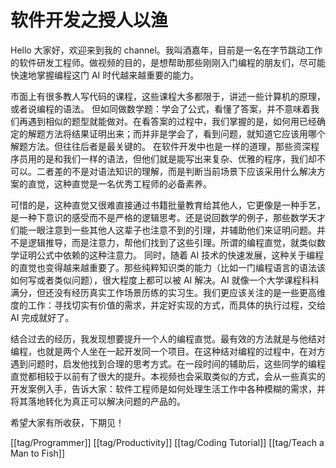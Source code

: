 # 软件开发之授人以渔

Hello 大家好，欢迎来到我的 channel。我叫酒嘉年，目前是一名在字节跳动工作的软件研发工程师。做视频的目的，是想帮助那些刚刚入门编程的朋友们，尽可能快速地掌握编程这门 AI 时代越来越重要的能力。

市面上有很多教人写代码的课程，这些课程大多都限于，讲述一些计算机的原理，或者说编程的语法。
但如同做数学题：学会了公式，看懂了答案，并不意味着我们再遇到相似的题型就能做对。在看答案的过程中，我们掌握的是，如何用已经确定的解题方法将结果证明出来；而并非是学会了，看到问题，就知道它应该用哪个解题方法。但往往后者是最关键的。
在软件开发中也是一样的道理，那些资深程序员用的是和我们一样的语法，但他们就是能写出来复杂、优雅的程序，我们却不可以。二者差的不是对语法知识的理解，而是判断当前场景下应该采用什么解决方案的直觉，这种直觉是一名优秀工程师的必备素养。

可惜的是，这种直觉又很难直接通过书籍批量教育给其他人，它更像是一种手艺，是一种下意识的感受而不是严格的逻辑思考。还是说回数学的例子，那些数学天才们能一眼注意到一些其他人这辈子也注意不到的引理，并辅助他们来证明问题。并不是逻辑推导，而是注意力，帮他们找到了这些引理。所谓的编程直觉，就类似数学证明公式中依赖的这种注意力。
同时，随着 AI 技术的快速发展，这种关于编程的直觉也变得越来越重要了。那些纯粹知识类的能力（比如一门编程语言的语法该如何写或者类似问题），很大程度上都可以被 AI 解决。AI 就像一个大学课程科科满分，但还没有经历真实工作场景历练的实习生。我们更应该关注的是一些更高维度的工作：寻找切实有价值的需求，并定好实现的方式，而具体的执行过程，交给 AI 完成就好了。

结合过去的经历，我发现想要提升一个人的编程直觉。最有效的方法就是与他结对编程，也就是两个人坐在一起开发同一个项目。在这种结对编程的过程中，在对方遇到问题时，启发他找到合理的思考方式。在一段时间的辅助后，这些同学的编程直觉都相较于以前有了很大的提升。本视频也会采取类似的方式，会从一些真实的开发案例入手，告诉大家：软件工程师是如何处理生活工作中各种模糊的需求，并将其落地转化为真正可以解决问题的产品的。

希望大家有所收获，下期见！

[[tag/Programmer]] [[tag/Productivity]] [[tag/Coding Tutorial]] [[tag/Teach a Man to Fish]]
